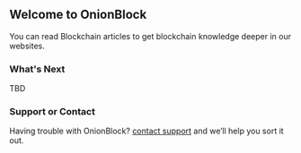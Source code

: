 ## Welcome to OnionBlock

You can read Blockchain articles to get blockchain knowledge deeper in our websites.

### What's Next

TBD

### Support or Contact

Having trouble with OnionBlock? [contact support](https://onionblock.xyz) and we’ll help you sort it out.
